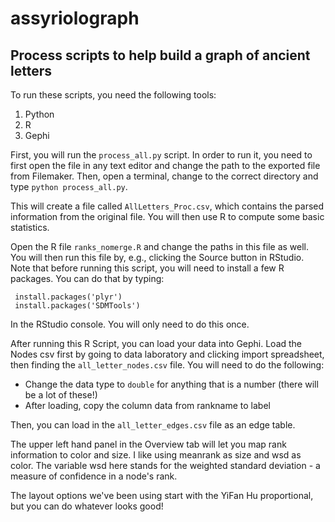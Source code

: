 assyriolograph
==============

## Process scripts to help build a graph of ancient letters

To run these scripts, you need the following tools:

1.  Python
2.  R
3.  Gephi

First, you will run the `process_all.py` script.  In order to run it, you need to first open the file in any text editor and change the path to the exported file from Filemaker.  Then, open a terminal, change to the correct directory and type `python process_all.py`.

This will create a file called `AllLetters_Proc.csv`, which contains the parsed information from the original file.  You will then use R to compute some basic statistics.

Open the R file `ranks_nomerge.R` and change the paths in this file as well.  You will then run this file by, e.g., clicking the Source button in RStudio.  Note that before running this script, you will need to install a few R packages.  You can do that by typing:

     install.packages('plyr')	
     install.packages('SDMTools')

In the RStudio console.  You will only need to do this once.

After running this R Script, you can load your data into Gephi.  Load the Nodes csv first by going to data laboratory and clicking import spreadsheet, then finding the `all_letter_nodes.csv` file.  You will need to do the following:

* Change the data type to `double` for anything that is a number (there will be a lot of these!)
* After loading, copy the column data from rankname to label

Then, you can load in the `all_letter_edges.csv` file as an edge table.

The upper left hand panel in the Overview tab will let you map rank information to color and size.  I like using meanrank as size and wsd as color.  The variable wsd here stands for the weighted standard deviation - a measure of confidence in a node's rank.

The layout options we've been using start with the YiFan Hu proportional, but you can do whatever looks good!
